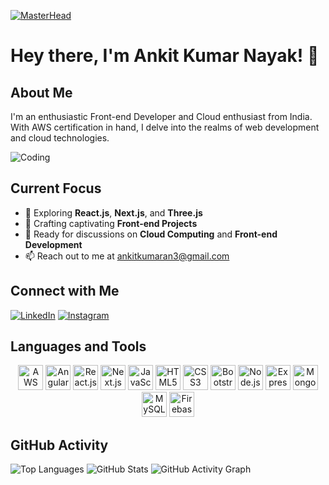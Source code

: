 [![MasterHead](https://www.snexplores.org/wp-content/uploads/2023/02/1030_ChatGPT_feat.gif)](https://rishavchanda.io)

# Hey there, I'm Ankit Kumar Nayak! 👋

## About Me
I'm an enthusiastic Front-end Developer and Cloud enthusiast from India. With AWS certification in hand, I delve into the realms of web development and cloud technologies.

![Coding](https://media.giphy.com/media/13HgwGsXF0aiGY/giphy.gif)

## Current Focus
- 🌱 Exploring **React.js**, **Next.js**, and **Three.js**
- 🔭 Crafting captivating **Front-end Projects**
- 💬 Ready for discussions on **Cloud Computing** and **Front-end Development**
- 📫 Reach out to me at [ankitkumaran3@gmail.com](mailto:ankitkumaran3@gmail.com)

## Connect with Me
[![LinkedIn](https://img.icons8.com/color/48/000000/linkedin.png)](https://www.linkedin.com/in/ankit-kumar-nayak-2591171b5/)
[![Instagram](https://img.icons8.com/color/48/000000/instagram-new.png)](https://www.instagram.com/ankitkumaran3)

## Languages and Tools
<p align="center">
  <img src="https://docs.amplify.aws/assets/logo-dark.svg" alt="AWS Amplify" width="40" height="40" />
  <img src="https://angular.io/assets/images/logos/angular/angular.svg" alt="Angular" width="40" height="40" />
  <img src="https://cdn.worldvectorlogo.com/logos/react-2.svg" alt="React.js" width="40" height="40" />
  <img src="https://cdn.worldvectorlogo.com/logos/nextjs-1.svg" alt="Next.js" width="40" height="40" />
  <img src="https://img.icons8.com/color/48/000000/javascript.png" alt="JavaScript" width="40" height="40" />
  <img src="https://img.icons8.com/color/48/000000/html-5.png" alt="HTML5" width="40" height="40" />
  <img src="https://img.icons8.com/color/48/000000/css3.png" alt="CSS3" width="40" height="40" />
  <img src="https://img.icons8.com/color/48/000000/bootstrap.png" alt="Bootstrap" width="40" height="40" />
  <img src="https://img.icons8.com/color/48/000000/nodejs.png" alt="Node.js" width="40" height="40" />
  <img src="https://img.icons8.com/color/48/000000/express.png" alt="Express.js" width="40" height="40" />
  <img src="https://img.icons8.com/color/48/000000/mongodb.png" alt="MongoDB" width="40" height="40" />
  <img src="https://img.icons8.com/color/48/000000/mysql.png" alt="MySQL" width="40" height="40" />
  <img src="https://img.icons8.com/color/48/000000/firebase.png" alt="Firebase" width="40" height="40" />
</p>

## GitHub Activity
![Top Languages](https://github-readme-stats.vercel.app/api/top-langs/?username=ankitkumaran3&layout=compact)
![GitHub Stats](https://github-readme-stats.vercel.app/api?username=ankitkumaran3&show_icons=true)
![GitHub Activity Graph](https://github-readme-streak-stats.herokuapp.com/?user=ankitkumaran3)
